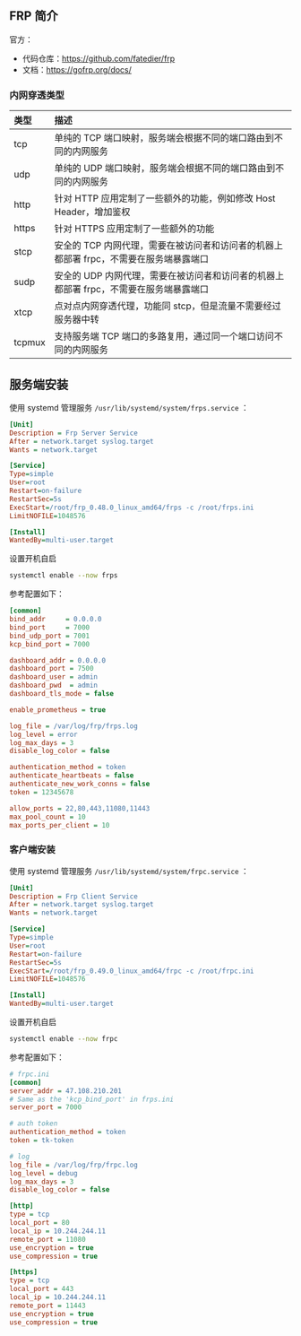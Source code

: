## FRP 简介

官方：

- 代码仓库：<https://github.com/fatedier/frp>
- 文档：<https://gofrp.org/docs/>

### 内网穿透类型

| 类型   | 描述                                                         |
| :----- | :----------------------------------------------------------- |
| tcp    | 单纯的 TCP 端口映射，服务端会根据不同的端口路由到不同的内网服务 |
| udp    | 单纯的 UDP 端口映射，服务端会根据不同的端口路由到不同的内网服务 |
| http   | 针对 HTTP 应用定制了一些额外的功能，例如修改 Host Header，增加鉴权 |
| https  | 针对 HTTPS 应用定制了一些额外的功能                          |
| stcp   | 安全的 TCP 内网代理，需要在被访问者和访问者的机器上都部署 frpc，不需要在服务端暴露端口 |
| sudp   | 安全的 UDP 内网代理，需要在被访问者和访问者的机器上都部署 frpc，不需要在服务端暴露端口 |
| xtcp   | 点对点内网穿透代理，功能同 stcp，但是流量不需要经过服务器中转 |
| tcpmux | 支持服务端 TCP 端口的多路复用，通过同一个端口访问不同的内网服务 |

## 服务端安装

使用 systemd 管理服务 `/usr/lib/systemd/system/frps.service` ：

```ini
[Unit]
Description = Frp Server Service
After = network.target syslog.target
Wants = network.target

[Service]
Type=simple
User=root
Restart=on-failure
RestartSec=5s
ExecStart=/root/frp_0.48.0_linux_amd64/frps -c /root/frps.ini
LimitNOFILE=1048576

[Install]
WantedBy=multi-user.target

```

设置开机自启

```bash
systemctl enable --now frps
```

参考配置如下：

```ini
[common]
bind_addr     = 0.0.0.0
bind_port     = 7000
bind_udp_port = 7001
kcp_bind_port = 7000

dashboard_addr = 0.0.0.0
dashboard_port = 7500
dashboard_user = admin
dashboard_pwd  = admin
dashboard_tls_mode = false

enable_prometheus = true

log_file = /var/log/frp/frps.log
log_level = error
log_max_days = 3
disable_log_color = false

authentication_method = token
authenticate_heartbeats = false
authenticate_new_work_conns = false
token = 12345678

allow_ports = 22,80,443,11080,11443
max_pool_count = 10
max_ports_per_client = 10

```

### 客户端安装

使用 systemd 管理服务 `/usr/lib/systemd/system/frpc.service` ：

```ini
[Unit]
Description = Frp Client Service
After = network.target syslog.target
Wants = network.target

[Service]
Type=simple
User=root
Restart=on-failure
RestartSec=5s
ExecStart=/root/frp_0.49.0_linux_amd64/frpc -c /root/frpc.ini
LimitNOFILE=1048576

[Install]
WantedBy=multi-user.target

```

设置开机自启

```bash
systemctl enable --now frpc
```

参考配置如下：

```ini
# frpc.ini
[common]
server_addr = 47.108.210.201
# Same as the 'kcp_bind_port' in frps.ini
server_port = 7000

# auth token
authentication_method = token
token = tk-token

# log
log_file = /var/log/frp/frpc.log
log_level = debug
log_max_days = 3
disable_log_color = false

[http]
type = tcp
local_port = 80
local_ip = 10.244.244.11
remote_port = 11080
use_encryption = true
use_compression = true

[https]
type = tcp
local_port = 443
local_ip = 10.244.244.11
remote_port = 11443
use_encryption = true
use_compression = true
```

